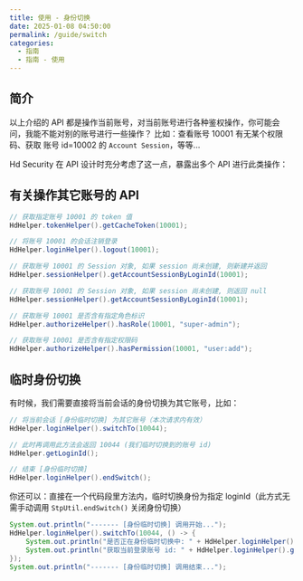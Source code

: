 ```yaml
---
title: 使用 - 身份切换
date: 2025-01-08 04:50:00
permalink: /guide/switch
categories:
  - 指南
  - 指南 - 使用
---
```



## 简介

以上介绍的 API 都是操作当前账号，对当前账号进行各种鉴权操作，你可能会问，我能不能对别的账号进行一些操作？
比如：查看账号 10001 有无某个权限码、获取 账号 id=10002 的 `Account Session`，等等...

Hd Security 在 API 设计时充分考虑了这一点，暴露出多个 API 进行此类操作：

## 有关操作其它账号的 API

```java
// 获取指定账号 10001 的 token 值 
HdHelper.tokenHelper().getCacheToken(10001);

// 将账号 10001 的会话注销登录
HdHelper.loginHelper().logout(10001);

// 获取账号 10001 的 Session 对象, 如果 session 尚未创建, 则新建并返回
HdHelper.sessionHelper().getAccountSessionByLoginId(10001);

// 获取账号 10001 的 Session 对象, 如果 session 尚未创建, 则返回 null 
HdHelper.sessionHelper().getAccountSessionByLoginId(10001);

// 获取账号 10001 是否含有指定角色标识 
HdHelper.authorizeHelper().hasRole(10001, "super-admin");

// 获取账号 10001 是否含有指定权限码
HdHelper.authorizeHelper().hasPermission(10001, "user:add");
```

## 临时身份切换

有时候，我们需要直接将当前会话的身份切换为其它账号，比如：

```java
// 将当前会话 [身份临时切换] 为其它账号（本次请求内有效）
HdHelper.loginHelper().switchTo(10044);

// 此时再调用此方法会返回 10044 (我们临时切换到的账号 id)
HdHelper.getLoginId();

// 结束 [身份临时切换]
HdHelper.loginHelper().endSwitch();
```

你还可以：直接在一个代码段里方法内，临时切换身份为指定 loginId（此方式无需手动调用 `StpUtil.endSwitch()` 关闭身份切换）

```java
System.out.println("------- [身份临时切换] 调用开始...");
HdHelper.loginHelper().switchTo(10044, () -> {
    System.out.println("是否正在身份临时切换中: " + HdHelper.loginHelper().isSwitch());  // 输出 true
    System.out.println("获取当前登录账号 id: " + HdHelper.loginHelper().getLoginId());   // 输出 10044
});
System.out.println("------- [身份临时切换] 调用结束...");
```
